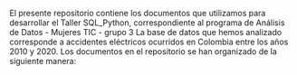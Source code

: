 El presente repositorio contiene los documentos que utilizamos para desarrollar el Taller SQL_Python, correspondiente al programa de Análisis de Datos - Mujeres TIC - grupo 3
La base de datos que hemos analizado corresponde a accidentes eléctricos ocurridos en Colombia entre los años 2010 y 2020.
Los documentos en el repositorio se han organizado de la siguiente manera:
